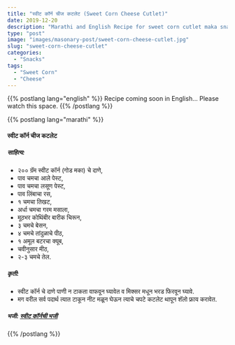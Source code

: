 ```yaml
---
title: "स्वीट कॉर्न चीज कटलेट (Sweet Corn Cheese Cutlet)"
date: 2019-12-20
description: "Marathi and English Recipe for sweet corn cutlet maka snacks"
type: "post"
image: "images/masonary-post/sweet-corn-cheese-cutlet.jpg"
slug: "sweet-corn-cheese-cutlet"
categories: 
  - "Snacks"
tags:
  - "Sweet Corn"
  - "Cheese"
---
```


{{% postlang lang="english" %}} 
 Recipe coming soon in English... Please watch this space. 
 {{% /postlang %}}







{{% postlang lang="marathi" %}}




#### स्वीट कॉर्न चीज कटलेट 



##### साहित्य:
- २०० ग्रॅम स्वीट कॉर्न (गोड मका) चे दाणे,
- पाव चमचा आले पेस्ट,
- पाव चमचा लसूण पेस्ट,
- पाव लिंबाचा रस,
- १ चमचा तिखट,
- अर्धा चमचा गरम मसाला,
- मूठभर कोथिंबीर बारीक चिरून,
- ३ चमचे बेसन,
- ४ चमचे तांदुळाचे पीठ,
- १ अमूल बटरचा क्यूब,
- चवीनुसार मीठ,
- २-३ चमचे तेल. 



##### कृती:


- स्वीट कॉर्न चे दाणे पाणी न टाकता वाफवून घ्यावेत व मिक्सर मधून भरड फिरवून घ्यावे.
- मग वरील सर्व पदार्थ त्यात टाकून नीट मळून घेऊन त्याचे चपटे कटलेट थापून शॅलो फ्राय करावेत.



##### भजी: [स्वीट कॉर्नची भजी](/sweet-corn-bhajji) 

 {{% /postlang %}}
